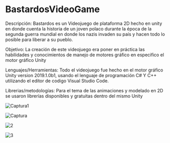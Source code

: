 # BastardosVideoGame
Descripción:
Bastardos es un Videojuego de plataforma 2D hecho en unity en donde cuenta la historia de un joven polaco durante la época de la segunda guerra mundial en donde los nazis invaden su país y hacen todo lo posible para liberar a su pueblo.

Objetivo: La creación de este videojuego era poner en práctica las habilidades y conocimientos de manejo de motores gráfico en especifico el motor gráfico Unity 

Lenguajes/Herramientas: Todo el videojuego fue hecho en el motor gráfico Unity version 2019.1.0b1, usando el lenguaje de programación  C# Y C++ utilizando el editor de codigo Visual Studio Code.

Librerias/metodologías: Para el tema de las animaciones y modelado en 2D se usaron librerías disponibles y gratuitas dentro del mismo Unity 



![Captura1](https://user-images.githubusercontent.com/53912323/110972698-45eda780-832a-11eb-8bbe-895b8494d571.PNG)

![Captura](https://user-images.githubusercontent.com/53912323/110975347-a16d6480-832d-11eb-90ae-f5e10f3871a5.PNG)


![2](https://user-images.githubusercontent.com/53912323/110975425-bba74280-832d-11eb-9aad-cc9ebfaa1977.PNG)


![3](https://user-images.githubusercontent.com/53912323/110976087-79cacc00-832e-11eb-8ebe-7f4da45f99bc.PNG)


